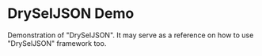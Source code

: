 # DrySelJSON Demo
Demonstration of "DrySelJSON". It may serve as a reference on how to use "DrySelJSON" framework too.

